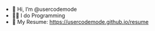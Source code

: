 - 👋 Hi, I’m @usercodemode
- 👨‍💻 I do Programming 
- 🔗 My Resume: https://usercodemode.github.io/resume

<!---
usercodemode/usercodemode is a ✨ special ✨ repository because its `README.md` (this file) appears on your GitHub profile.
You can click the Preview link to take a look at your changes.
--->
